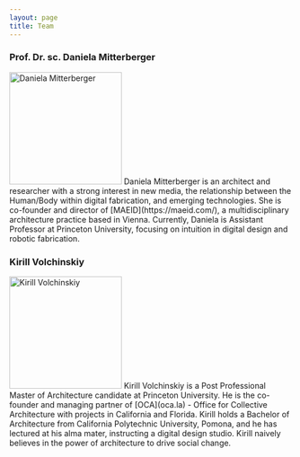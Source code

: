 ```yaml
---
layout: page
title: Team
---
```


### Prof. Dr. sc. Daniela Mitterberger
<img src="{{site.baseurl}}/images/team-dm.png" alt="Daniela Mitterberger" style="width:200px" class="drop-corners">
Daniela Mitterberger is an architect and researcher with a strong interest in new media, the relationship between the Human/Body within digital fabrication, and emerging technologies. She is co-founder and director of [MAEID](https://maeid.com/), a multidisciplinary architecture practice based in Vienna. Currently, Daniela is Assistant Professor at Princeton University, focusing on intuition in digital design and robotic fabrication. 

### Kirill Volchinskiy
<img src="{{site.baseurl}}/images/team-kv2.jpg" alt="Kirill Volchinskiy" style="width:200px" class="drop-corners">
Kirill Volchinskiy is a Post Professional Master of Architecture candidate at Princeton University. He is the co-founder and managing partner of [OCA](oca.la) - Office for Collective Architecture with projects in California and Florida. Kirill holds a Bachelor of Architecture from California Polytechnic University, Pomona, and he has lectured at his alma mater, instructing a digital design studio. Kirill naively believes in the power of architecture to drive social change.
